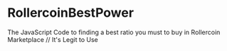 # RollercoinBestPower
The JavaScript Code to finding a best ratio you must to buy in Rollercoin Marketplace // It's Legit to Use

